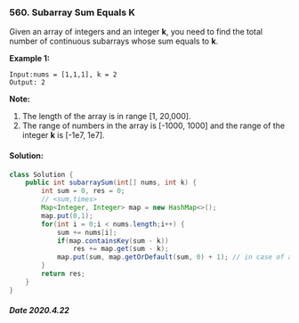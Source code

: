 ### 560. Subarray Sum Equals K

Given an array of integers and an integer **k**, you need to find the total number of continuous subarrays whose sum equals to **k**.

**Example 1:**

```
Input:nums = [1,1,1], k = 2
Output: 2
```



**Note:**

1. The length of the array is in range [1, 20,000].
2. The range of numbers in the array is [-1000, 1000] and the range of the integer **k** is [-1e7, 1e7].

#### Solution:

```java
class Solution {
    public int subarraySum(int[] nums, int k) {
        int sum = 0, res = 0;
        // <sum,times>
        Map<Integer, Integer> map = new HashMap<>();
        map.put(0,1);
        for(int i = 0;i < nums.length;i++) {
            sum += nums[i];
            if(map.containsKey(sum - k))
                res += map.get(sum - k);
            map.put(sum, map.getOrDefault(sum, 0) + 1); // in case of any negative num
        }
        return res;
    }
}
```

##### Date 2020.4.22